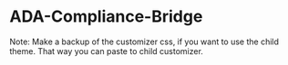 # ADA-Compliance-Bridge

Note: Make a backup of the customizer css, if you want to use the child theme.  That way you can paste to child customizer.
